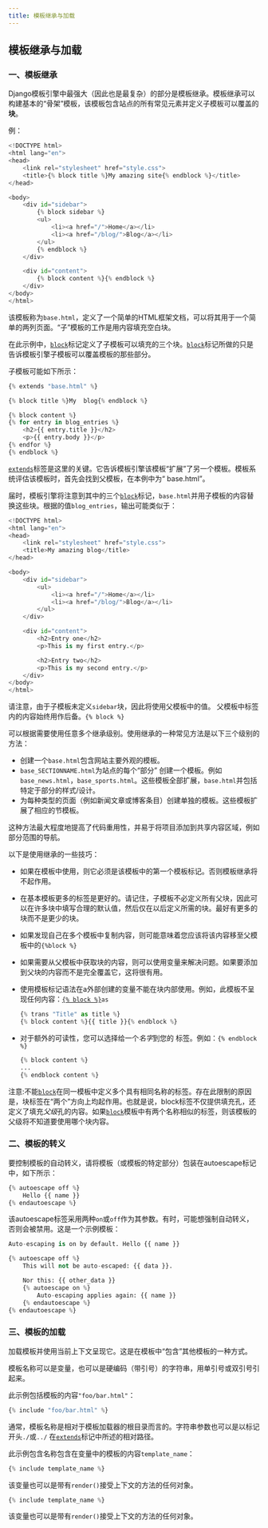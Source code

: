 ```yaml
---
title: 模板继承与加载
---
```


## 模板继承与加载

### 一、模板继承

Django模板引擎中最强大（因此也是最复杂）的部分是模板继承。模板继承可以构建基本的“骨架”模板，该模板包含站点的所有常见元素并定义子模板可以覆盖的**块**。

例：

```python
<!DOCTYPE html>
<html lang="en">
<head>
    <link rel="stylesheet" href="style.css">
    <title>{% block title %}My amazing site{% endblock %}</title>
</head>

<body>
    <div id="sidebar">
        {% block sidebar %}
        <ul>
            <li><a href="/">Home</a></li>
            <li><a href="/blog/">Blog</a></li>
        </ul>
        {% endblock %}
    </div>

    <div id="content">
        {% block content %}{% endblock %}
    </div>
</body>
</html>
```

该模板称为`base.html`，定义了一个简单的HTML框架文档，可以将其用于一个简单的两列页面。“子”模板的工作是用内容填充空白块。

在此示例中，[`block`](https://docs.djangoproject.com/zh-hans/2.1/ref/templates/builtins/#std:templatetag-block)标记定义了子模板可以填充的三个块。[`block`](https://docs.djangoproject.com/zh-hans/2.1/ref/templates/builtins/#std:templatetag-block)标记所做的只是告诉模板引擎子模板可以覆盖模板的那些部分。

子模板可能如下所示：

```python
{% extends "base.html" %}

{% block title %}My  blog{% endblock %}

{% block content %}
{% for entry in blog_entries %}
    <h2>{{ entry.title }}</h2>
    <p>{{ entry.body }}</p>
{% endfor %}
{% endblock %}
```

[`extends`](https://docs.djangoproject.com/zh-hans/2.1/ref/templates/builtins/#std:templatetag-extends)标签是这里的关键。它告诉模板引擎该模板“扩展”了另一个模板。模板系统评估该模板时，首先会找到父模板，在本例中为“ base.html”。

届时，模板引擎将注意到其中的三个[`block`](https://docs.djangoproject.com/zh-hans/2.1/ref/templates/builtins/#std:templatetag-block)标记，`base.html`并用子模板的内容替换这些块。根据的值`blog_entries`，输出可能类似于：

```python
<!DOCTYPE html>
<html lang="en">
<head>
    <link rel="stylesheet" href="style.css">
    <title>My amazing blog</title>
</head>

<body>
    <div id="sidebar">
        <ul>
            <li><a href="/">Home</a></li>
            <li><a href="/blog/">Blog</a></li>
        </ul>
    </div>

    <div id="content">
        <h2>Entry one</h2>
        <p>This is my first entry.</p>

        <h2>Entry two</h2>
        <p>This is my second entry.</p>
    </div>
</body>
</html>
```

请注意，由于子模板未定义`sidebar`块，因此将使用父模板中的值。 父模板中标签内的内容始终用作后备。`{% block %}`

可以根据需要使用任意多个继承级别。使用继承的一种常见方法是以下三个级别的方法：

- 创建一个`base.html`包含网站主要外观的模板。
- `base_SECTIONNAME.html`为站点的每个“部分” 创建一个模板。例如`base_news.html`，`base_sports.html`。这些模板全部扩展，`base.html`并包括特定于部分的样式/设计。
- 为每种类型的页面（例如新闻文章或博客条目）创建单独的模板。这些模板扩展了相应的节模板。

这种方法最大程度地提高了代码重用性，并易于将项目添加到共享内容区域，例如部分范围的导航。

以下是使用继承的一些技巧：

- 如果在模板中使用，则它必须是该模板中的第一个模板标记。否则模板继承将不起作用。

- 在基本模板更多的标签是更好的。请记住，子模板不必定义所有父块，因此可以在许多块中填写合理的默认值，然后仅在以后定义所需的块。最好有更多的块而不是更少的块。

- 如果发现自己在多个模板中复制内容，则可能意味着您应该将该内容移至父模板中的`{%block %}`

- 如果需要从父模板中获取块的内容，则可以使用变量来解决问题。如果要添加到父块的内容而不是完全覆盖它，这将很有用。

- 使用模板标记语法在a外部创建的变量不能在块内部使用。例如，此模板不呈现任何内容：[`{% block %}`](https://docs.djangoproject.com/zh-hans/2.1/ref/templates/builtins/#std:templatetag-block)`as`

    ```python
    {% trans "Title" as title %}
    {% block content %}{{ title }}{% endblock %}
    ```

- 对于额外的可读性，您可以选择给一个*名字*到您的 标签。例如：`{% endblock %}`

    ```python
    {% block content %}
    ...
    {% endblock content %}
    ```

注意:不能[`block`](https://docs.djangoproject.com/zh-hans/2.1/ref/templates/builtins/#std:templatetag-block)在同一模板中定义多个具有相同名称的标签。存在此限制的原因是，块标签在“两个”方向上均起作用。也就是说，block标签不仅提供填充孔，还定义了填充*父级*孔的内容。如果[`block`](https://docs.djangoproject.com/zh-hans/2.1/ref/templates/builtins/#std:templatetag-block)模板中有两个名称相似的标签，则该模板的父级将不知道要使用哪个块内容。

### 二、模板的转义

要控制模板的自动转义，请将模板（或模板的特定部分）包装在autoescape标记中，如下所示：

```python
{% autoescape off %}
    Hello {{ name }}
{% endautoescape %}
```

该autoescape标签采用两种`on`或`off`作为其参数。有时，可能想强制自动转义，否则会被禁用。这是一个示例模板：

```python
Auto-escaping is on by default. Hello {{ name }}

{% autoescape off %}
    This will not be auto-escaped: {{ data }}.

    Nor this: {{ other_data }}
    {% autoescape on %}
        Auto-escaping applies again: {{ name }}
    {% endautoescape %}
{% endautoescape %}
```

### 三、模板的加载

加载模板并使用当前上下文呈现它。这是在模板中“包含”其他模板的一种方式。

模板名称可以是变量，也可以是硬编码（带引号）的字符串，用单引号或双引号引起来。

此示例包括模板的内容`"foo/bar.html"`：

```python
{% include "foo/bar.html" %}
```

通常，模板名称是相对于模板加载器的根目录而言的。字符串参数也可以是以标记开头`./`或`../` 在[`extends`](https://docs.djangoproject.com/zh-hans/2.1/ref/templates/builtins/#std:templatetag-extends)标记中所述的相对路径。

此示例包含名称包含在变量中的模板的内容`template_name`：

```python
{% include template_name %}
```

该变量也可以是带有`render()`接受上下文的方法的任何对象。
```python
{% include template_name %}
```

该变量也可以是带有`render()`接受上下文的方法的任何对象。